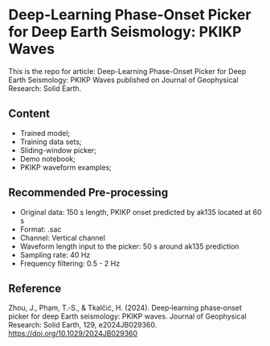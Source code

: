 # Deep-Learning Phase-Onset Picker for Deep Earth Seismology: PKIKP Waves
This is the repo for article: Deep-Learning Phase-Onset Picker for Deep Earth Seismology: PKIKP Waves published on Journal of Geophysical Research: Solid Earth.

## Content
- Trained model;
- Training data sets;
- Sliding-window picker;
- Demo notebook;
- PKIKP waveform examples;

## Recommended Pre-processing
- Original data: 150 s length, PKIKP onset predicted by ak135 located at 60 s
- Format: .sac
- Channel: Vertical channel
- Waveform length input to the picker: 50 s around ak135 prediction
- Sampling rate: 40 Hz
- Frequency filtering: 0.5 - 2 Hz

## Reference
Zhou, J., Phạm, T.‐S., & Tkalčić, H. (2024). Deep‐learning phase‐onset picker for deep Earth seismology: PKIKP waves. Journal of Geophysical Research: Solid Earth, 129, e2024JB029360. https://doi.org/10.1029/2024JB029360

